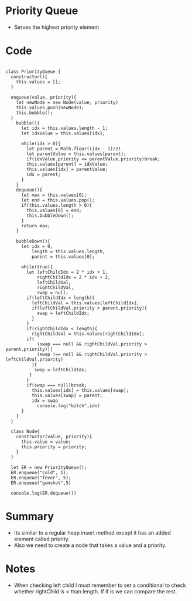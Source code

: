 # Priority Queue
- Serves the highest priority element

# Code 
```

class PriorityQueue {
  constructor(){
    this.values = [];
  }

  enqueue(value, priority){
    let newNode = new Node(value, priority)
    this.values.push(newNode);
    this.bubble();
  }
    bubble(){
      let idx = this.values.length - 1;
      let idxValue = this.values[idx];

      while(idx > 0){
        let parent = Math.floor((idx - 1)/2)
        let parentValue = this.values[parent];
        if(idxValue.priority <= parentValue.priority)break;
        this.values[parent] = idxValue;
        this.values[idx] = parentValue;
        idx = parent;
      }
    }
    dequeue(){
      let max = this.values[0];
      let end = this.values.pop();
      if(this.values.length > 0){
        this.values[0] = end;
        this.bubbleDown();
      }
      return max;
    }

    bubbleDown(){
      let idx = 0, 
          length = this.values.length, 
          parent = this.values[0];

      while(true){
        let leftChildIdx = 2 * idx + 1,
            rightChildIdx = 2 * idx + 2, 
            leftChildVal, 
            rightChildVal, 
            swap = null;
        if(leftChildIdx < length){
          leftChildVal = this.values[leftChildIdx];
          if(leftChildVal.priority > parent.priority){
            swap = leftChildIdx;
          }
        }
        if(rightChildIdx < length){
          rightChildVal = this.values[rightChildIdx];
        if(
            (swap === null && rightChildVal.priority > parent.priority)||
            (swap !== null && rightChildVal.priority > leftChildVal.priority)
          ){
           swap = leftChildIdx;
         }
        }
        if(swap === null)break;
          this.values[idx] = this.values[swap];
          this.values[swap] = parent;
          idx = swap
            console.log("bitch",idx)   
      }
    }
  }

  class Node{
    constructor(value, priority){
      this.value = value;
      this.priority = priority;
    }
  }

  let ER = new PriorityQueue();
  ER.enqueue("cold", 1);
  ER.enqueue("fever", 5);
  ER.enqueue("gunshot",5)

  console.log(ER.dequeue())
  ```
# Summary
- Its similar to a regular heap insert method except it has an added element called priority. 
- Also we need to create a node that takes a value and a priority.

# Notes
- When checking left child I must remember to set a conditional to check whether rightChild is < than length. If if is we can compare the rest.
